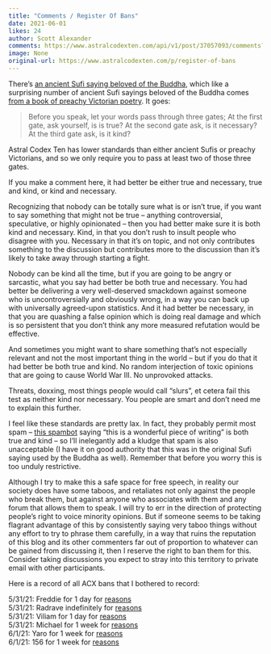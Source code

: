 ```yaml
---
title: "Comments / Register Of Bans"
date: 2021-06-01
likes: 24
author: Scott Alexander
comments: https://www.astralcodexten.com/api/v1/post/37057093/comments?&all_comments=true
image: None
original-url: https://www.astralcodexten.com/p/register-of-bans
---
```

There’s [an ancient Sufi saying ](https://towardsenlightment.wordpress.com/2012/08/28/is-it/)[beloved of the Buddha](http://tinybuddha.com/wisdom-quotes/if-you-propose-to-speak-always-ask-yourself-is-it-true-is-it-necessary-is-it-kind/), which like a surprising number of ancient Sufi sayings beloved of the Buddha comes [from a book of preachy Victorian poetry](http://www.fakebuddhaquotes.com/if-you-propose-to-speak-always-ask-yourself-is-it-true-is-it-necessary-is-it-kind/). It goes:

> Before you speak, let your words pass through three gates; At the first gate, ask yourself, is is true? At the second gate ask, is it necessary? At the third gate ask, is it kind?

Astral Codex Ten has lower standards than either ancient Sufis or preachy Victorians, and so we only require you to pass at least two of those three gates.

If you make a comment here, it had better be either true and necessary, true and kind, or kind and necessary.

Recognizing that nobody can be totally sure what is or isn’t true, if you want to say something that might not be true – anything controversial, speculative, or highly opinionated – then you had better make sure it is both kind and necessary. Kind, in that you don’t rush to insult people who disagree with you. Necessary in that it’s on topic, and not only contributes something to the discussion but contributes more to the discussion than it’s likely to take away through starting a fight.

Nobody can be kind all the time, but if you are going to be angry or sarcastic, what you say had better be both true and necessary. You had better be delivering a very well-deserved smackdown against someone who is uncontroversially and obviously wrong, in a way you can back up with universally agreed-upon statistics. And it had better be necessary, in that you are quashing a false opinion which is doing real damage and which is so persistent that you don’t think any more measured refutation would be effective.

And sometimes you might want to share something that’s not especially relevant and not the most important thing in the world – but if you do that it had better be both true and kind. No random interjection of toxic opinions that are going to cause World War III. No unprovoked attacks.

Threats, doxxing, most things people would call “slurs”, et cetera fail this test as neither kind nor necessary. You people are smart and don’t need me to explain this further.

I feel like these standards are pretty lax. In fact, they probably permit most spam – [this spambot](https://slatestarcodex.com/sample-page/#comment-42588) saying “this is a wonderful piece of writing” is both true and kind – so I’ll inelegantly add a kludge that spam is also unacceptable (I have it on good authority that this was in the original Sufi saying used by the Buddha as well). Remember that before you worry this is too unduly restrictive.

Although I try to make this a safe space for free speech, in reality our society does have some taboos, and retaliates not only against the people who break them, but against anyone who associates with them and any forum that allows them to speak. I will try to err in the direction of protecting people’s right to voice minority opinions. But if someone seems to be taking flagrant advantage of this by consistently saying very taboo things without any effort to try to phrase them carefully, in a way that ruins the reputation of this blog and its other commenters far out of proportion to whatever can be gained from discussing it, then I reserve the right to ban them for this. Consider taking discussions you expect to stray into this territory to private email with other participants.

Here is a record of all ACX bans that I bothered to record:

5/31/21: Freddie for 1 day for [reasons](https://astralcodexten.substack.com/p/open-thread-174#comment-2082976)  
5/31/21: Radrave indefinitely for [reasons](https://astralcodexten.substack.com/p/open-thread-174#comment-2088048)  
5/31/21: Viliam for 1 day for [reasons ](https://astralcodexten.substack.com/p/open-thread-174#comment-2088050)  
5/31/21: Michael for 1 week for [reasons](https://astralcodexten.substack.com/p/open-thread-174#comment-2081555)   
6/1/21: Yaro for 1 week for [reasons](https://astralcodexten.substack.com/p/moral-costs-of-chicken-vs-beef#comment-2091858)  
6/1/21: 156 for 1 week for [reasons](https://astralcodexten.substack.com/p/moral-costs-of-chicken-vs-beef#comment-2091906)
